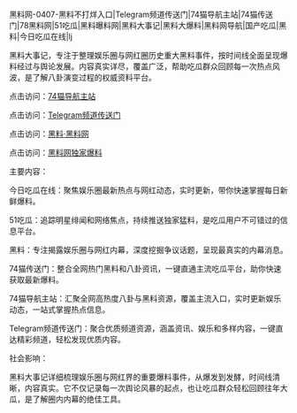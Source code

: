 #
黑料网-0407-黑料不打烊入口|Telegram频道传送门|74猫导航主站|74猫传送门|78黑料网|51吃瓜|黑料曝料网|黑料大事记|黑料大爆料|黑料网导航|国产吃瓜|黑料|今日吃瓜在线|lj

黑料大事记，专注于整理娱乐圈与网红圈历史重大黑料事件，按时间线全面呈现爆料经过与舆论发展。内容真实详尽，覆盖广泛，帮助吃瓜群众回顾每一次热点风波，是了解八卦演变过程的权威资料平台。


点击访问：<a href="https://74mao.com/">74猫导航主站</a>

点击访问：<a href="https://74mao.com/">Telegram频道传送门</a>

点击访问：<a href="https://gdas.pages.dev/">黑料·黑料网</a>

点击访问：<a href="https://ert-6he.pages.dev/">黑料网独家爆料</a>


主要内容：

今日吃瓜在线：聚焦娱乐圈最新热点与网红动态，实时更新，带你快速掌握每日新鲜爆料。

51吃瓜：追踪明星绯闻和网络焦点，持续推送独家猛料，是吃瓜用户不可错过的信息平台。

黑料：专注揭露娱乐圈与网红内幕，深度挖掘争议话题，呈现最真实的内幕消息。

74猫传送门：整合全网热门黑料和八卦资讯，一键直通主流吃瓜平台，助你快速获取最新爆料。

74猫导航主站：汇聚全网高热度八卦与黑料资源，覆盖主流入口，实时更新娱乐动态，一站式掌握热点信息。

Telegram频道传送门：聚合优质频道资源，涵盖资讯、娱乐和多样内容，一键直达精彩频道，轻松发现优质内容。


社会影响：

黑料大事记详细梳理娱乐圈与网红界的重要爆料事件，从爆发到发酵，时间线清晰，内容真实。它不仅记录每一次舆论风暴的起点，也让吃瓜群众轻松回顾往年大瓜，是了解圈内内幕的绝佳工具。

<span style="display:none;">[Canonical link](https://github.com/97823/7879854 ）</span>
